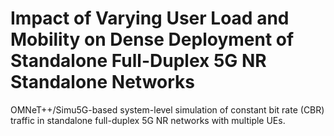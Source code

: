 # Impact of Varying User Load and Mobility on Dense Deployment of Standalone Full-Duplex 5G NR Standalone Networks
OMNeT++/Simu5G-based system-level simulation of constant bit rate (CBR) traffic in standalone full-duplex 5G NR networks with multiple UEs.
